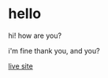 # hello


hi! how are you?

i'm fine thank you, and you?


[live site](https://lexie-b.github.io/hello/)
